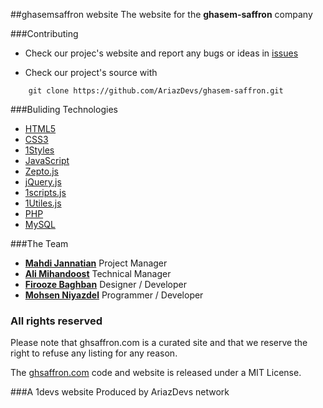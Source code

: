 ##ghasemsaffron website 
The website for the **ghasem-saffron** company


###Contributing

* Check our projec's website and report any bugs or ideas in [issues](https://github.com/AriazDevs/ghasem-saffron/issues)

* Check our project's source with
```
    git clone https://github.com/AriazDevs/ghasem-saffron.git
```


###Buliding Technologies
* [HTML5](http://ali.md/wiki/html5)
* [CSS3](http://ali.md/css3ref)
* [1Styles](http://ali.md/1styles)
* [JavaScript](http://ali.md/wiki/javascript)
* [Zepto.js](http://ali.md/zepto.js)
* [jQuery.js](http://ali.md/jquery.js)
* [1scripts.js](http://ali.md/1scripts.js)
* [1Utiles.js](http://ali.md/1utiles.js)
* [PHP](http://ali.md/php/)
* [MySQL](http://ali.md/wiki/mysql)


###The Team
* [**Mahdi Jannatian**](http://github.com/Mahdi-Jannatian) Project Manager
* [**Ali Mihandoost**](https://github.com/alimd) Technical Manager
* [**Firooze Baghban**](https://github.com/firoozeh) Designer / Developer
* [**Mohsen Niyazdel**](https://github.com/niyazdel) Programmer / Developer



### All rights reserved ###
Please note that ghsaffron.com is a curated site and that we reserve the right to refuse any listing for any reason.

The [ghsaffron.com](http://ghsaffron.com) code and website is released under a MIT License.


###A 1devs website
Produced by AriazDevs network

